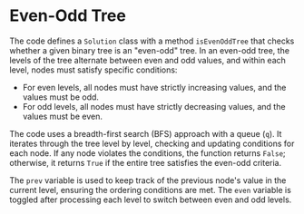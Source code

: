 # Even-Odd Tree 

The code defines a `Solution` class with a method `isEvenOddTree` that checks whether a given binary tree is an "even-odd" tree. In an even-odd tree, the levels of the tree alternate between even and odd values, and within each level, nodes must satisfy specific conditions:

- For even levels, all nodes must have strictly increasing values, and the values must be odd.
- For odd levels, all nodes must have strictly decreasing values, and the values must be even.

The code uses a breadth-first search (BFS) approach with a queue (`q`). It iterates through the tree level by level, checking and updating conditions for each node. If any node violates the conditions, the function returns `False`; otherwise, it returns `True` if the entire tree satisfies the even-odd criteria.

The `prev` variable is used to keep track of the previous node's value in the current level, ensuring the ordering conditions are met. The `even` variable is toggled after processing each level to switch between even and odd levels.
